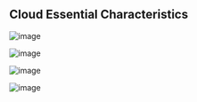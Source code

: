## Cloud Essential Characteristics

![image](https://github.com/adeleke123/I4GCybersecurity/assets/51156057/736c8996-bd44-4ec8-904b-ddef07371c90)

![image](https://github.com/adeleke123/I4GCybersecurity/assets/51156057/c406f086-3de1-41a9-ad11-269b1f3a0fee)

![image](https://github.com/adeleke123/I4GCybersecurity/assets/51156057/5e806df5-220f-4d05-ab7f-d6da7b27495a)


![image](https://github.com/adeleke123/I4GCybersecurity/assets/51156057/39ddd69d-516b-4970-b905-b6dce89381af)


